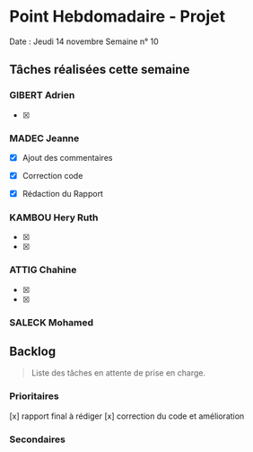 # Point Hebdomadaire - Projet

Date : Jeudi 14 novembre
Semaine n° 10

## Tâches réalisées cette semaine

### GIBERT Adrien

- [x] 

### MADEC Jeanne

- [x] Ajout des commentaires 
- [x] Correction code
- [x] Rédaction du Rapport


### KAMBOU Hery Ruth

- [x]   
- [x]

### ATTIG Chahine

- [x] 
- [x] 


### SALECK Mohamed


## Backlog

> Liste des tâches en attente de prise en charge.

### Prioritaires

[x] rapport final à rédiger
[x] correction du code et amélioration



### Secondaires